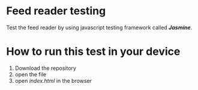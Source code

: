 # Feed reader testing
Test the feed reader by using javascript testing framework called **_Jasmine_**.

# How to run this test in your device
1. Download the repository
2. open the file
3. open *index.html* in the browser
